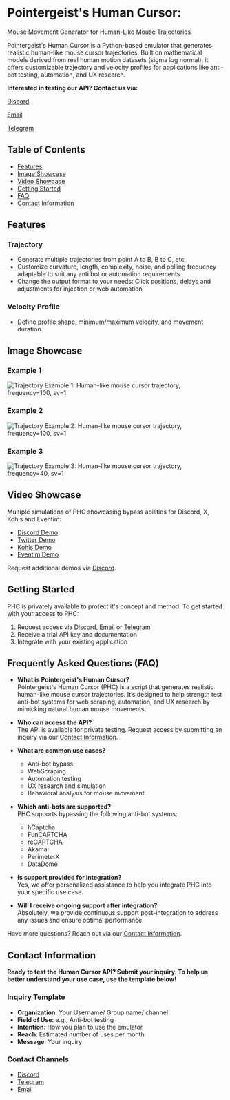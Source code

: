 # Pointergeist's Human Cursor: 

Mouse Movement Generator for Human-Like Mouse Trajectories


Pointergeist's Human Cursor is a Python-based emulator that generates realistic human-like mouse cursor trajectories. Built on mathematical models derived from real human motion datasets
(sigma log normal), it offers customizable trajectory and velocity profiles for applications like anti-bot testing, automation, and UX research.

**Interested in testing our API? Contact us via:**
 
[Discord](https://discord.com/users/1311056999240437801)

[Email](mailto:tmotion614@gmail.com)

[Telegram](https://t.me/Pointergeist)


## Table of Contents
- [Features](#features)
- [Image Showcase](#image-showcase)
- [Video Showcase](#video-showcase)
- [Getting Started](#getting-started)
- [FAQ](#faq)
- [Contact Information](#contact-information)

## Features
### Trajectory
- Generate multiple trajectories from point A to B, B to C, etc.
- Customize curvature, length, complexity, noise, and polling frequency adaptable to suit any anti bot or automation requirements.
- Change the output format to your needs: Click positions, delays and adjustments for injection or web automation

### Velocity Profile
- Define profile shape, minimum/maximum velocity, and movement duration.

## Image Showcase
### Example 1
![Trajectory Example 1: Human-like mouse cursor trajectory, frequency=100, sv=1](https://github.com/user-attachments/assets/34cf5d5e-d521-4b2d-9ce9-d66d5ebf3cb7)

### Example 2
![Trajectory Example 2: Human-like mouse cursor trajectory, frequency=100, sv=1](https://github.com/user-attachments/assets/e7c7a593-bd40-48be-98db-09525572687a)

### Example 3
![Trajectory Example 3: Human-like mouse cursor trajectory, frequency=40, sv=1](https://github.com/user-attachments/assets/ca901f52-fe14-4ec7-a9fa-36ac82188dad)

## Video Showcase
Multiple simulations of PHC showcasing bypass abilities for Discord, X, Kohls and Eventim:
- [Discord Demo](https://youtube.com/your-video-link)
- [Twitter Demo](https://youtube.com/your-video-link)
- [Kohls Demo](https://youtube.com/your-video-link)
- [Eventim Demo](https://youtube.com/your-video-link)

Request additional demos via [Discord](https://discord.com/users/1311056999240437801).

## Getting Started
PHC is privately available to protect it's concept and method. To get started with your access to PHC:
1. Request access via [Discord](https://discord.com/users/1311056999240437801), [Email](mailto:tmotion614@gmail.com) or
[Telegram](https://t.me/Pointergeist)
2. Receive a trial API key and documentation
3. Integrate with your existing application


## Frequently Asked Questions (FAQ)

- **What is Pointergeist's Human Cursor?**  
  Pointergeist's Human Cursor (PHC) is a script that generates realistic human-like mouse cursor trajectories. It’s designed to help strength test anti-bot systems for web scraping, automation, and UX research by mimicking natural human mouse movements.

- **Who can access the API?**  
  The API is available for private testing. Request access by submitting an inquiry via our [Contact Information](#contact-information).

- **What are common use cases?**  
  - Anti-bot bypass
  - WebScraping 
  - Automation testing  
  - UX research and simulation  
  - Behavioral analysis for mouse movement

- **Which anti-bots are supported?**  
  PHC supports bypassing the following anti-bot systems:  
  - hCaptcha  
  - FunCAPTCHA  
  - reCAPTCHA  
  - Akamai  
  - PerimeterX  
  - DataDome  

- **Is support provided for integration?**  
  Yes, we offer personalized assistance to help you integrate PHC into your specific use case.

- **Will I receive ongoing support after integration?**  
  Absolutely, we provide continuous support post-integration to address any issues and ensure optimal performance.

Have more questions? Reach out via our [Contact Information](#contact-information).


## Contact Information
**Ready to test the Human Cursor API? Submit your inquiry.
To help us better understand your use case, use the template below!**

### Inquiry Template
- **Organization**: Your Username/ Group name/ channel
- **Field of Use**: e.g., Anti-bot testing
- **Intention**: How you plan to use the emulator
- **Reach**: Estimated number of uses per month
- **Message**: Your inquiry

### Contact Channels
- [Discord](https://discord.com/users/1311056999240437801)
- [Telegram](https://t.me/pointergeist)
- [Email](mailto:tmotion614@gmail.com)